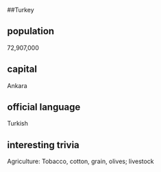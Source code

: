##Turkey
## population
72,907,000

## capital
Ankara
 
## official language
Turkish

## interesting trivia
Agriculture: Tobacco, cotton, grain, olives; livestock


